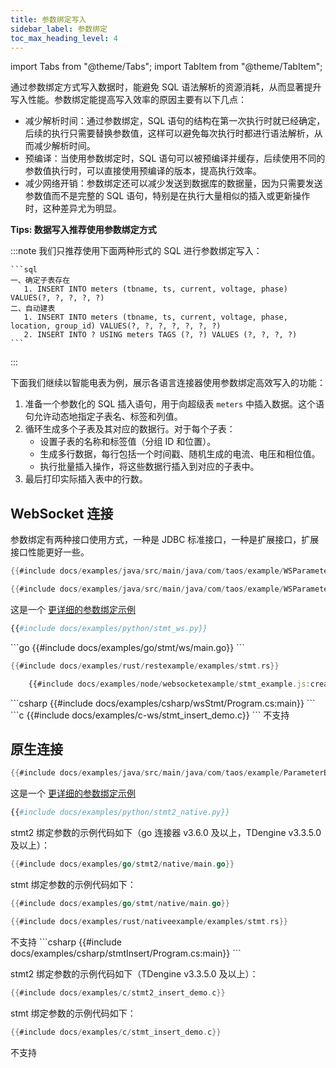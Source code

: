 ```yaml
---
title: 参数绑定写入
sidebar_label: 参数绑定
toc_max_heading_level: 4
---
```


import Tabs from "@theme/Tabs";
import TabItem from "@theme/TabItem";

通过参数绑定方式写入数据时，能避免 SQL 语法解析的资源消耗，从而显著提升写入性能。参数绑定能提高写入效率的原因主要有以下几点：

- 减少解析时间：通过参数绑定，SQL 语句的结构在第一次执行时就已经确定，后续的执行只需要替换参数值，这样可以避免每次执行时都进行语法解析，从而减少解析时间。  
- 预编译：当使用参数绑定时，SQL 语句可以被预编译并缓存，后续使用不同的参数值执行时，可以直接使用预编译的版本，提高执行效率。  
- 减少网络开销：参数绑定还可以减少发送到数据库的数据量，因为只需要发送参数值而不是完整的 SQL 语句，特别是在执行大量相似的插入或更新操作时，这种差异尤为明显。 

**Tips: 数据写入推荐使用参数绑定方式**

   :::note
   我们只推荐使用下面两种形式的 SQL 进行参数绑定写入：

    ```sql
    一、确定子表存在
       1. INSERT INTO meters (tbname, ts, current, voltage, phase) VALUES(?, ?, ?, ?, ?)  
    二、自动建表
       1. INSERT INTO meters (tbname, ts, current, voltage, phase, location, group_id) VALUES(?, ?, ?, ?, ?, ?, ?)   
       2. INSERT INTO ? USING meters TAGS (?, ?) VALUES (?, ?, ?, ?)
    ```

   :::

下面我们继续以智能电表为例，展示各语言连接器使用参数绑定高效写入的功能：
1. 准备一个参数化的 SQL 插入语句，用于向超级表 `meters` 中插入数据。这个语句允许动态地指定子表名、标签和列值。
2. 循环生成多个子表及其对应的数据行。对于每个子表：
    - 设置子表的名称和标签值（分组 ID 和位置）。
    - 生成多行数据，每行包括一个时间戳、随机生成的电流、电压和相位值。
    - 执行批量插入操作，将这些数据行插入到对应的子表中。
3. 最后打印实际插入表中的行数。 

## WebSocket 连接
<Tabs defaultValue="java" groupId="lang">
<TabItem value="java" label="Java">

参数绑定有两种接口使用方式，一种是 JDBC 标准接口，一种是扩展接口，扩展接口性能更好一些。

```java
{{#include docs/examples/java/src/main/java/com/taos/example/WSParameterBindingStdInterfaceDemo.java:para_bind}}
```

```java
{{#include docs/examples/java/src/main/java/com/taos/example/WSParameterBindingExtendInterfaceDemo.java:para_bind}}
```

这是一个 [更详细的参数绑定示例](https://github.com/taosdata/TDengine/blob/main/docs/examples/java/src/main/java/com/taos/example/WSParameterBindingFullDemo.java)  

</TabItem>
<TabItem label="Python" value="python">

```python
{{#include docs/examples/python/stmt_ws.py}}
```
</TabItem>
<TabItem label="Go" value="go">
```go
{{#include docs/examples/go/stmt/ws/main.go}}
```
</TabItem>
<TabItem label="Rust" value="rust">

```rust
{{#include docs/examples/rust/restexample/examples/stmt.rs}}
```

</TabItem>
<TabItem label="Node.js" value="node">

```js
    {{#include docs/examples/node/websocketexample/stmt_example.js:createConnect}}
```
</TabItem>
<TabItem label="C#" value="csharp">
```csharp
{{#include docs/examples/csharp/wsStmt/Program.cs:main}}
```
</TabItem>
<TabItem label="C" value="c">
```c
{{#include docs/examples/c-ws/stmt_insert_demo.c}}
```
</TabItem>
<TabItem label="REST API" value="rest">
不支持
</TabItem>   
</Tabs>

## 原生连接
<Tabs  defaultValue="java"  groupId="lang">
<TabItem label="Java" value="java">

```java
{{#include docs/examples/java/src/main/java/com/taos/example/ParameterBindingBasicDemo.java:para_bind}}
```

这是一个 [更详细的参数绑定示例](https://github.com/taosdata/TDengine/blob/main/docs/examples/java/src/main/java/com/taos/example/ParameterBindingFullDemo.java)  

</TabItem>
<TabItem label="Python" value="python">

```python
{{#include docs/examples/python/stmt2_native.py}}
```
</TabItem>
<TabItem label="Go" value="go">

stmt2 绑定参数的示例代码如下（go 连接器 v3.6.0 及以上，TDengine v3.3.5.0 及以上）：

```go
{{#include docs/examples/go/stmt2/native/main.go}}
```

stmt 绑定参数的示例代码如下：

```go
{{#include docs/examples/go/stmt/native/main.go}}
```


</TabItem>
<TabItem label="Rust" value="rust">

```rust
{{#include docs/examples/rust/nativeexample/examples/stmt.rs}}
```

</TabItem>
<TabItem label="Node.js" value="node">
不支持
</TabItem>
<TabItem label="C#" value="csharp">
```csharp
{{#include docs/examples/csharp/stmtInsert/Program.cs:main}}
```
</TabItem>
<TabItem label="C" value="c">

stmt2 绑定参数的示例代码如下（TDengine v3.3.5.0 及以上）：

```c
{{#include docs/examples/c/stmt2_insert_demo.c}}
```

stmt 绑定参数的示例代码如下：

```c
{{#include docs/examples/c/stmt_insert_demo.c}}
```


</TabItem>
<TabItem label="REST API" value="rest">
不支持
</TabItem>   
</Tabs>
